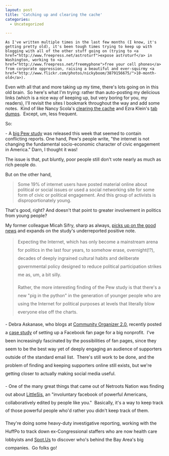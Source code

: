 ```yaml
---
layout: post
title: 'Catching up and clearing the cache'
categories:
  - Uncategorized

---
```



    As I've written multiple times in the last few months (I know, it's getting pretty old), it's been tough times trying to keep up with blogging with all of the other stuff going on (trying to <a href="http://www.freepress.net/astroturf">expose astroturf</a> in Washington, working to <a href="http://www.freepress.net/freemyphone">free your cell phones</a> from corporate oppression, raising a beautiful and ever-squirmy <a href="http://www.flickr.com/photos/nickyboom/3879156675/">10-month-old</a>).

Even with all that and more taking up my time, there's lots going on in this old brain.  So here's what I'm trying: rather than auto-posting my delicious links (which is a nice way of keeping up, but very boring for you, my readers), I'll revisit the sites I bookmark throughout the way and add some notes.  Kind of like Nancy Scola's <a href="http://techpresident.com/blog-entry/clearing-cache-got-one">clearing the cache</a> and Ezra Klein's <a href="http://voices.washingtonpost.com/ezra-klein/2009/09/tab_dump_67.html">tab dumps</a>.  Except, um, less frequent.

<span style="background-color:#ffffff;">So: </span>

<span style="background-color:#ffffff;"> - A <a href="http://pewinternet.org/Reports/2009/15--The-Internet-and-Civic-Engagement.aspx">big Pew study</a> was released this week that seemed to contain conflicting reports. One hand, Pew's people write, "the internet is not changing the fundamental socio-economic character of civic engagement in America." Darn, I thought it was! </span>

<span style="background-color:#ffffff;">The issue is that, put bluntly, poor people still don't vote nearly as much as rich people do.</span>

<span style="background-color:#ffffff;">But on the other hand, </span>
<blockquote class="posterous_medium_quote">Some 19% of internet users have posted material online about political or social issues or used a social networking site for some form of civic or political engagement. And this group of activists is disproportionately young.</blockquote>
That's good, right? And doesn't that point to greater involvement in politics from young people?

My former colleague Micah Sifry, sharp as always, <a href="http://techpresident.com/blog-entry/pew-online-participatory-class-young-and-growing">picks up on the good news</a> and expands on the study's underreported positive note.
<blockquote>
<p style="font-size:1em;line-height:1.85em;margin-top:0;margin-right:0;margin-left:0;">Expecting the Internet, which has only become a mainstream arena for politics in the last four years, to somehow erase, overnight(!?), decades of deeply ingrained cultural habits and deliberate governmental policy designed to reduce political participation strikes me as, um, a bit silly.</p>
<p style="font-size:1em;line-height:1.85em;margin-top:0;margin-right:0;margin-left:0;">Rather, the more interesting finding of the Pew study is that there's a new "pig in the python" in the generation of younger people who are using the Internet for political purposes at levels that literally blow everyone else off the charts.</p>
</blockquote>
<p style="font-size:1em;line-height:1.85em;margin-top:0;margin-right:0;margin-left:0;">- Debra Askanase, who blogs at <a href="http://www.communityorganizer20.com/">Community Organizer 2.0</a>, recently posted a <a href="http://www.communityorganizer20.com/2009/08/17/building-a-facebook-fan-page-california-state-parks-foundation-cspf-case-study/">case study</a> of setting up a Facebook fan page for a big nonprofit.  I've been increasingly fascinated by the possibilities of fan pages, since they seem to be the best way yet of deeply engaging an audience of supporters outside of the standard email list.  There's still work to be done, and the problem of finding and keeping supporters online still exists, but we're getting closer to actually making social media useful.</p>
<p style="font-size:1em;line-height:1.85em;margin-top:0;margin-right:0;margin-left:0;">- One of the many great things that came out of Netroots Nation was finding out about <a href="http://littlesis.org/">LittleSis</a>, an "involuntary facebook of powerful Americans, collaboratively edited by people like you."  Basically, it's a way to keep track of those powerful people who'd rather you didn't keep track of them.</p>
<p style="font-size:1em;line-height:1.85em;margin-top:0;margin-right:0;margin-left:0;">They're doing some heavy-duty investigative reporting, working with the HuffPo to track down ex-Congressional staffers who are now health care lobbyists and <a href="http://www.spot.us">Spot.Us</a> to discover who's behind the Bay Area's big companies.  Go folks go!</p>

  
